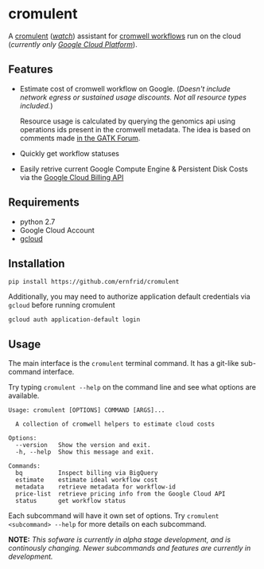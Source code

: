 
# cromulent 

A [cromulent][0] (_[watch][3]_) assistant for [cromwell workflows][1] run on the cloud (_currently only [Google Cloud Platform][2]_).

## Features

* Estimate cost of cromwell workflow on Google. (_Doesn't include network egress or sustained usage discounts. Not all resource types included._)
    
    Resource usage is calculated by querying the genomics api using operations ids present in the cromwell metadata. The idea is based on comments made [in the GATK Forum][4]. 

* Quickly get workflow statuses
* Easily retrive current Google Compute Engine &amp; Persistent Disk Costs via the [Google Cloud Billing API][6]



## Requirements

* python 2.7
* Google Cloud Account
* [gcloud][5]

## Installation

    pip install https://github.com/ernfrid/cromulent

Additionally, you may need to authorize application default credentials via `gcloud` before running cromulent

    gcloud auth application-default login

## Usage

The main interface is the `cromulent` terminal command.  It has a git-like sub-command interface.

Try typing `cromulent --help` on the command line and see what options are available.


    Usage: cromulent [OPTIONS] COMMAND [ARGS]...
    
      A collection of cromwell helpers to estimate cloud costs
    
    Options:
      --version   Show the version and exit.
      -h, --help  Show this message and exit.
    
    Commands:
      bq          Inspect billing via BigQuery
      estimate    estimate ideal workflow cost
      metadata    retrieve metadata for workflow-id
      price-list  retrieve pricing info from the Google Cloud API
      status      get workflow status

Each subcommand will have it own set of options.  Try `cromulent <subcommand> --help` for more details on each subcommand.

**NOTE:** _This sofware is currently in alpha stage development, and is continously changing.  Newer subcommands and features are currently in development._

[0]: https://en.oxforddictionaries.com/definition/cromulent
[1]: https://github.com/broadinstitute/cromwell
[2]: https://cloud.google.com
[3]: https://www.youtube.com/watch?v=QPR1stojkWA
[4]: https://gatkforums.broadinstitute.org/firecloud/discussion/9130/cromwell-polling-interval-is-sometimes-too-long
[5]: https://cloud.google.com/pubsub/docs/quickstart-cli
[6]: https://cloud.google.com/billing/docs/apis
